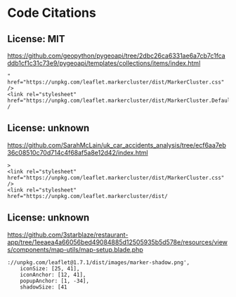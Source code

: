 # Code Citations

## License: MIT
https://github.com/geopython/pygeoapi/tree/2dbc26ca6331ae6a7cb7c1fcaddb1cf1c31c73e9/pygeoapi/templates/collections/items/index.html

```
" href="https://unpkg.com/leaflet.markercluster/dist/MarkerCluster.css" />
<link rel="stylesheet" href="https://unpkg.com/leaflet.markercluster/dist/MarkerCluster.Default.css" /
```


## License: unknown
https://github.com/SarahMcLain/uk_car_accidents_analysis/tree/ecf6aa7eb36c08510c70d714c4f68af5a8e12d42/index.html

```
>
<link rel="stylesheet" href="https://unpkg.com/leaflet.markercluster/dist/MarkerCluster.css" />
<link rel="stylesheet" href="https://unpkg.com/leaflet.markercluster/dist/
```


## License: unknown
https://github.com/3starblaze/restaurant-app/tree/1eeaea4a66056bed49084885d12505935b5d578e/resources/views/components/map-utils/map-setup.blade.php

```
://unpkg.com/leaflet@1.7.1/dist/images/marker-shadow.png',
    iconSize: [25, 41],
    iconAnchor: [12, 41],
    popupAnchor: [1, -34],
    shadowSize: [41
```

